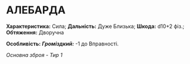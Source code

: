 ﻿# АЛЕБАРДА

**Характеристика:** Сила; **Дальність:** Дуже Близька; **Шкода:** d10+2 фіз.; **Обтяження:** Дворучна

**Особливість:** ***Громіздкий:*** -1 до Вправності.

*Основна зброя - Тир 1*